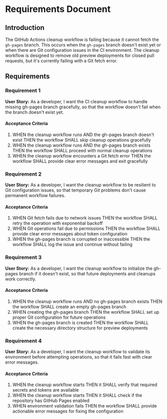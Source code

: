 # Requirements Document

## Introduction

The GitHub Actions cleanup workflow is failing because it cannot fetch the `gh-pages` branch. This occurs when the `gh-pages` branch doesn't exist yet or when there are Git configuration issues in the CI environment. The cleanup workflow is designed to remove old preview deployments for closed pull requests, but it's currently failing with a Git fetch error.

## Requirements

### Requirement 1

**User Story:** As a developer, I want the CI cleanup workflow to handle missing gh-pages branch gracefully, so that the workflow doesn't fail when the branch doesn't exist yet.

#### Acceptance Criteria

1. WHEN the cleanup workflow runs AND the gh-pages branch doesn't exist THEN the workflow SHALL skip cleanup operations gracefully
2. WHEN the cleanup workflow runs AND the gh-pages branch exists THEN the workflow SHALL proceed with normal cleanup operations
3. WHEN the cleanup workflow encounters a Git fetch error THEN the workflow SHALL provide clear error messages and exit gracefully

### Requirement 2

**User Story:** As a developer, I want the cleanup workflow to be resilient to Git configuration issues, so that temporary Git problems don't cause permanent workflow failures.

#### Acceptance Criteria

1. WHEN Git fetch fails due to network issues THEN the workflow SHALL retry the operation with exponential backoff
2. WHEN Git operations fail due to permissions THEN the workflow SHALL provide clear error messages about token configuration
3. WHEN the gh-pages branch is corrupted or inaccessible THEN the workflow SHALL log the issue and continue without failing

### Requirement 3

**User Story:** As a developer, I want the cleanup workflow to initialize the gh-pages branch if it doesn't exist, so that future deployments and cleanups work correctly.

#### Acceptance Criteria

1. WHEN the cleanup workflow runs AND no gh-pages branch exists THEN the workflow SHALL create an empty gh-pages branch
2. WHEN creating the gh-pages branch THEN the workflow SHALL set up proper Git configuration for future operations
3. WHEN the gh-pages branch is created THEN the workflow SHALL create the necessary directory structure for preview deployments

### Requirement 4

**User Story:** As a developer, I want the cleanup workflow to validate its environment before attempting operations, so that it fails fast with clear error messages.

#### Acceptance Criteria

1. WHEN the cleanup workflow starts THEN it SHALL verify that required secrets and tokens are available
2. WHEN the cleanup workflow starts THEN it SHALL check if the repository has GitHub Pages enabled
3. WHEN environment validation fails THEN the workflow SHALL provide actionable error messages for fixing the configuration